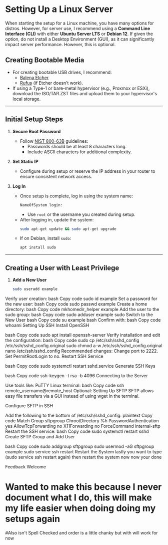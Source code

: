 # Setting Up a Linux Server

When starting the setup for a Linux machine, you have many options for distros. However, for server use, I recommend using a **Command Line Interface (CLI)** with either **Ubuntu Server LTS** or **Debian 12**. If given the option, do not install a Desktop Environment (GUI), as it can significantly impact server performance. However, this is optional.

## Creating Bootable Media
- For creating bootable USB drives, I recommend:
  - [Balena Etcher](https://www.balena.io/etcher)
  - [Rufus](https://rufus.ie) (if Etcher doesn’t work).
- If using a Type-1 or bare-metal hypervisor (e.g., Proxmox or ESXi), download the ISO/TAR.ZST files and upload them to your hypervisor's local storage.

---

## Initial Setup Steps
1. **Secure Root Password**
   - Follow [NIST 800-63B](https://pages.nist.gov/800-63-3/sp800-63b.html) guidelines: 
     - Passwords should be at least 8 characters long.
     - Include ASCII characters for additional complexity.

2. **Set Static IP**
   - Configure during setup or reserve the IP address in your router to ensure consistent network access.

3. **Log In**
   - Once setup is complete, log in using the system name:
     ```plaintext
     NameOfSystem login:
     ```
     - Use `root` or the username you created during setup.
   - After logging in, update the system:
     ```bash
     sudo apt-get update && sudo apt-get upgrade
     ```
   - If on Debian, install `sudo`:
     ```bash
     apt install sudo
     ```

---

## Creating a User with Least Privilege
1. **Add a New User**
   ```bash
   sudo useradd example
Verify user creation:
bash
Copy code
sudo id example
Set a password for the new user:
bash
Copy code
sudo passwd example
Create a home directory:
bash
Copy code
mkhomedir_helper example
Add the user to the sudo group:
bash
Copy code
sudo adduser example sudo
Switch to the New User
bash
Copy code
su example
bash
Confirm with:
bash
Copy code
whoami
Setting Up SSH
Install OpenSSH

bash
Copy code
sudo apt install openssh-server
Verify installation and edit the configuration:
bash
Copy code
sudo cp /etc/ssh/sshd_config /etc/ssh/sshd_config.original
sudo chmod a-w /etc/ssh/sshd_config.original
nano /etc/ssh/sshd_config
Recommended changes:
Change port to 2222.
Set PermitRootLogin to no.
Restart SSH Service

bash
Copy code
sudo systemctl restart sshd.service
Generate SSH Keys

bash
Copy code
ssh-keygen -t rsa -b 4096
Connecting to the Server

Use tools like:
PuTTY
Linux terminal:
bash
Copy code
ssh remote_username@remote_host
Optional: Setting Up SFTP
SFTP allows easy file transfers via a GUI instead of using wget in the terminal.

Configure SFTP in SSH

Add the following to the bottom of /etc/ssh/sshd_config:
plaintext
Copy code
Match Group sftpgroup
    ChrootDirectory %h
    PasswordAuthentication yes
    AllowTcpForwarding no
    X11Forwarding no
    ForceCommand internal-sftp
Restart the SSH service:
bash
Copy code
sudo systemctl restart sshd
Create SFTP Group and Add User

bash
Copy code
sudo addgroup sftpgroup
sudo usermod -aG sftpgroup example
sudo service ssh restart
Restart the System
 lastly you want to  type (sudo service ssh restart again) then restart the system now now your done

 Feedback Welcome
 
# Wanted to make this because I never document what I do, this will make my life easier when doing doing my setups again
 #Also isn't Spell Checked and order is a little chanky but with will work for now
